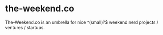 # the-weekend.co
The-Weekend.co is an umbrella for nice ^(small)?$ weekend nerd projects / ventures / startups.
